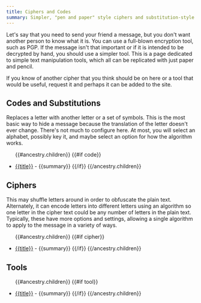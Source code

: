 ```yaml
---
title: Ciphers and Codes
summary: Simpler, "pen and paper" style ciphers and substitution-style codes - all automated and running in your browser.
---
```


Let's say that you need to send your friend a message, but you don't want another person to know what it is. You can use a full-blown encryption tool, such as PGP. If the message isn't that important or if it is intended to be decrypted by hand, you should use a simpler tool. This is a page dedicated to simple text manipulation tools, which all can be replicated with just paper and pencil.

If you know of another cipher that you think should be on here or a tool that would be useful, request it and perhaps it can be added to the site.

## Codes and Substitutions

Replaces a letter with another letter or a set of symbols. This is the most basic way to hide a message because the translation of the letter doesn't ever change. There's not much to configure here. At most, you will select an alphabet, possibly key it, and maybe select an option for how the algorithm works.

<ul>
{{#ancestry.children}}
{{#if code}}
<li><p><a href="{{link.from ancestry.parent}}">{{title}}</a> - {{summary}}
{{/if}}
{{/ancestry.children}}
</ul>

## Ciphers

This may shuffle letters around in order to obfuscate the plain text. Alternately, it can encode letters into different letters using an algorithm so one letter in the cipher text could be any number of letters in the plain text. Typically, these have more options and settings, allowing a single algorithm to apply to the message in a variety of ways.

<ul>
{{#ancestry.children}}
{{#if cipher}}
<li><p><a href="{{link.from ancestry.parent}}">{{title}}</a> - {{summary}}
{{/if}}
{{/ancestry.children}}
</ul>

## Tools

<ul>
{{#ancestry.children}}
{{#if tool}}
<li><p><a href="{{link.from ancestry.parent}}">{{title}}</a> - {{summary}}
{{/if}}
{{/ancestry.children}}
</ul>
